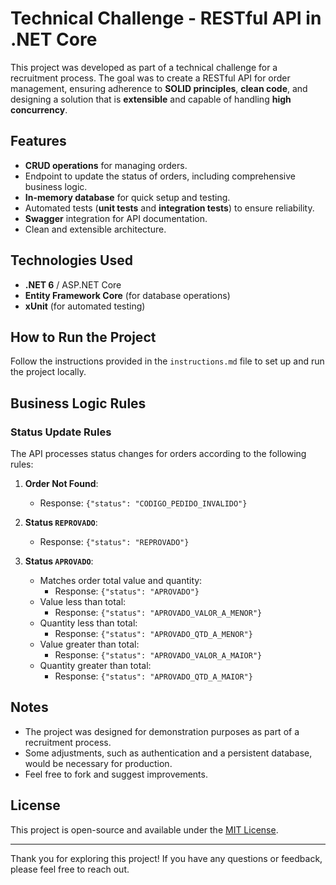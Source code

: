 # Technical Challenge - RESTful API in .NET Core

This project was developed as part of a technical challenge for a recruitment process. The goal was to create a RESTful API for order management, ensuring adherence to **SOLID principles**, **clean code**, and designing a solution that is **extensible** and capable of handling **high concurrency**.

## Features

- **CRUD operations** for managing orders.
- Endpoint to update the status of orders, including comprehensive business logic.
- **In-memory database** for quick setup and testing.
- Automated tests (**unit tests** and **integration tests**) to ensure reliability.
- **Swagger** integration for API documentation.
- Clean and extensible architecture.

## Technologies Used

- **.NET 6** / ASP.NET Core
- **Entity Framework Core** (for database operations)
- **xUnit** (for automated testing)

## How to Run the Project

Follow the instructions provided in the `instructions.md` file to set up and run the project locally.

## Business Logic Rules

### Status Update Rules

The API processes status changes for orders according to the following rules:

1. **Order Not Found**:
   - Response: `{"status": "CODIGO_PEDIDO_INVALIDO"}`

2. **Status `REPROVADO`**:
   - Response: `{"status": "REPROVADO"}`

3. **Status `APROVADO`**:
   - Matches order total value and quantity:
     - Response: `{"status": "APROVADO"}`
   - Value less than total:
     - Response: `{"status": "APROVADO_VALOR_A_MENOR"}`
   - Quantity less than total:
     - Response: `{"status": "APROVADO_QTD_A_MENOR"}`
   - Value greater than total:
     - Response: `{"status": "APROVADO_VALOR_A_MAIOR"}`
   - Quantity greater than total:
     - Response: `{"status": "APROVADO_QTD_A_MAIOR"}`

## Notes

- The project was designed for demonstration purposes as part of a recruitment process.
- Some adjustments, such as authentication and a persistent database, would be necessary for production.
- Feel free to fork and suggest improvements.

## License

This project is open-source and available under the [MIT License](LICENSE).

---

Thank you for exploring this project! If you have any questions or feedback, please feel free to reach out.
